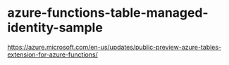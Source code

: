 # azure-functions-table-managed-identity-sample
https://azure.microsoft.com/en-us/updates/public-preview-azure-tables-extension-for-azure-functions/

